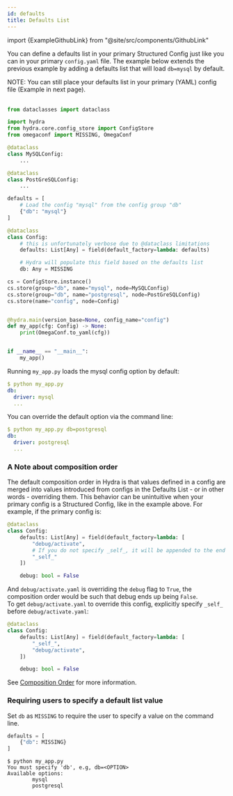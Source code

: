 ```yaml
---
id: defaults
title: Defaults List
---
```


import {ExampleGithubLink} from "@site/src/components/GithubLink"

<ExampleGithubLink to="examples/tutorials/structured_configs/4_defaults/my_app.py"/>

You can define a defaults list in your primary Structured Config just like you can in your primary `config.yaml` file.
The example below extends the previous example by adding a defaults list that will load `db=mysql` by default.

<div class="alert alert--info" role="alert">
NOTE: You can still place your defaults list in your primary (YAML) config file (Example in next page).
</div><br/>

```python {11-14,19,25}
from dataclasses import dataclass

import hydra
from hydra.core.config_store import ConfigStore
from omegaconf import MISSING, OmegaConf

@dataclass
class MySQLConfig:
    ...

@dataclass
class PostGreSQLConfig:
    ...

defaults = [
    # Load the config "mysql" from the config group "db"
    {"db": "mysql"}
]

@dataclass
class Config:
    # this is unfortunately verbose due to @dataclass limitations
    defaults: List[Any] = field(default_factory=lambda: defaults)

    # Hydra will populate this field based on the defaults list
    db: Any = MISSING

cs = ConfigStore.instance()
cs.store(group="db", name="mysql", node=MySQLConfig)
cs.store(group="db", name="postgresql", node=PostGreSQLConfig)
cs.store(name="config", node=Config)


@hydra.main(version_base=None, config_name="config")
def my_app(cfg: Config) -> None:
    print(OmegaConf.to_yaml(cfg))


if __name__ == "__main__":
    my_app()
```
Running `my_app.py` loads the mysql config option by default:
```yaml
$ python my_app.py
db:
  driver: mysql
  ...
```

You can override the default option via the command line:
```yaml
$ python my_app.py db=postgresql
db:
  driver: postgresql
  ...
```

### A Note about composition order
The default composition order in Hydra is that values defined in a config are merged into values introduced from configs in the Defaults List - or in other words - overriding them.
This behavior can be unintuitive when your primary config is a Structured Config, like in the example above.
For example, if the primary config is:
```python {6}
@dataclass
class Config:
    defaults: List[Any] = field(default_factory=lambda: [
        "debug/activate",
        # If you do not specify _self_, it will be appended to the end of the defaults list by default.
        "_self_"
    ])

    debug: bool = False
```
And `debug/activate.yaml` is overriding the `debug` flag to `True`, the composition order would be such that debug ends up being `False`.  
To get `debug/activate.yaml` to override this config, explicitly specify `_self_` before `debug/activate.yaml`:
```python {4}
@dataclass
class Config:
    defaults: List[Any] = field(default_factory=lambda: [
        "_self_",
        "debug/activate",
    ])

    debug: bool = False
```
 
See [Composition Order](advanced/defaults_list.md#composition-order) for more information.

### Requiring users to specify a default list value

Set `db` as `MISSING` to require the user to specify a value on the command line.

<div className="row">
<div className="col col--6">

```python title="Defaults list with a missing db"
defaults = [
    {"db": MISSING}
]


```

</div>

<div className="col  col--6">

```text title="Output"
$ python my_app.py
You must specify 'db', e.g, db=<OPTION>
Available options:
        mysql
        postgresql
```


</div>
</div>
